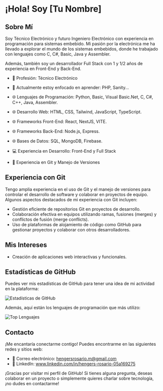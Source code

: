# ¡Hola! Soy [Tu Nombre]

## Sobre Mí

Soy Técnico Electrónico y futuro Ingeniero Electrónico con experiencia en programación para sistemas embebido. Mi pasión por la electrónica me ha llevado a explorar el mundo de los sistemas embebidos, donde he trabajado con lenguajes como C, C#, Basic, Java y Assembler.

Además, también soy un desarrollador Full Stack con 1 y 1/2 años de experiencia en Front-End y Back-End.

- 💼 Profesión: Técnico Electrónico

- 🌱 Actualmente estoy enfocado en aprender: PHP, Sanity...

- 🌐 Lenguajes de Programación: Python, Basic, Visual Basic.Net, C, C#, C++, Java, Assembler.
- 🌐 Desarrollo Web: HTML, CSS, Tailwind, JavaScript, TypeScript.
- 🌐 Frameworks Front-End: React, NextJS, VITE.
- 🌐 Frameworks Back-End: Node.js, Express.
- 🌐 Bases de Datos: SQL, MongoDB, Firebase.

- 💻 Experiencia en Desarrollo: Front-End y Full Stack
- 🚀 Experiencia en Git y Manejo de Versiones

## Experiencia con Git

Tengo amplia experiencia en el uso de Git y el manejo de versiones para controlar el desarrollo de software y colaborar en proyectos de equipo. Algunos aspectos destacados de mi experiencia con Git incluyen:

- Gestión eficiente de repositorios Git en proyectos de desarrollo.
- Colaboración efectiva en equipos utilizando ramas, fusiones (merges) y conflictos de fusión (merge conflicts).
- Uso de plataformas de alojamiento de código como GitHub para gestionar proyectos y colaborar con otros desarrolladores.

## Mis Intereses

- Creación de aplicaciones web interactivas y funcionales.

## Estadísticas de GitHub

Puedes ver mis estadísticas de GitHub para tener una idea de mi actividad en la plataforma:

![Estadísticas de GitHub](https://github-readme-stats.vercel.app/api?username=Hengers3012&show_icons=true&count_private=true&theme=dark)

Además, aquí están los lenguajes de programación que más utilizo:

![Top Lenguajes](https://github-readme-stats.vercel.app/api/top-langs/?username=Hengers3012&layout=compact&theme=dark)

## Contacto

¡Me encantaría conectarme contigo! Puedes encontrarme en las siguientes redes y sitios web:

- 📧 Correo electrónico: hengersrosario.m@gmail.com
- 💼 LinkedIn: www.linkedin.com/in/hengers-rosario-05a169275

¡Gracias por visitar mi perfil de GitHub! Si tienes alguna pregunta, deseas colaborar en un proyecto o simplemente quieres charlar sobre tecnología, ¡no dudes en contactarme!
